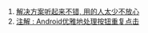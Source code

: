 1. [解决方案听起来不错, 用的人太少不放心](https://www.jianshu.com/p/daac21821c43)
2. [注解 : Android优雅地处理按钮重复点击](https://www.jianshu.com/p/7b354eb8d0d3)

